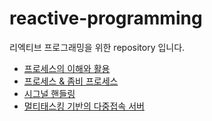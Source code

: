 # reactive-programming

리엑티브 프로그래밍을 위한 repository 입니다.

* [프로세스의 이해와 활용](https://jwdeveloper.notion.site/78a9cc6a3e9c43baa4a6850c3956b93c)
* [프로세스 & 좀비 프로세스](https://jwdeveloper.notion.site/940d02192f584f81932ea5fd9b782ff7)
* [시그널 핸들링](https://jwdeveloper.notion.site/85ea483e9d6a4856ab54f5f779847044)
* [멀티태스킹 기반의 다중접속 서버](https://jwdeveloper.notion.site/4724e1401a314109a9e7f632c766d356)
